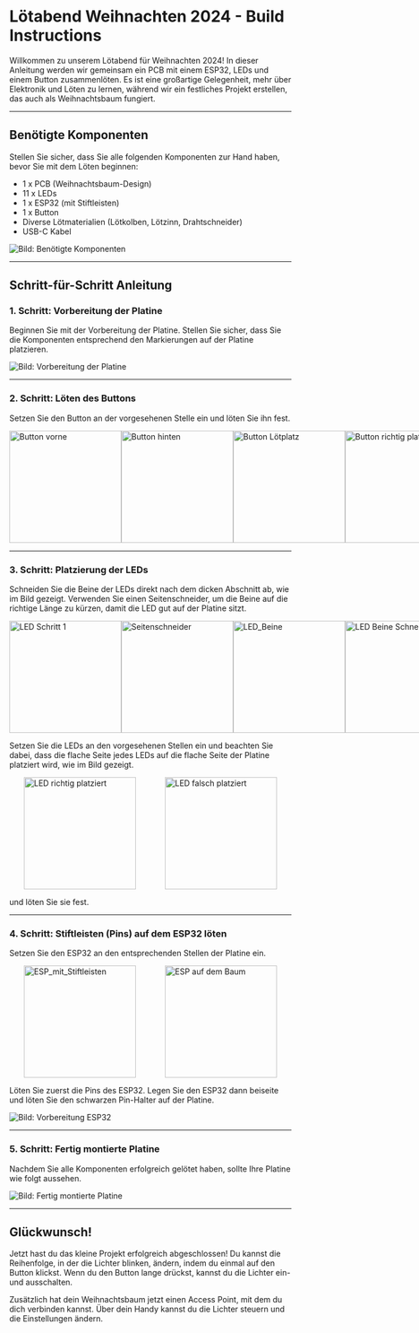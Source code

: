 # Lötabend Weihnachten 2024 - Build Instructions

Willkommen zu unserem Lötabend für Weihnachten 2024! In dieser Anleitung werden wir 
gemeinsam ein PCB mit einem ESP32, LEDs und einem Button zusammenlöten. Es ist eine 
großartige Gelegenheit, mehr über Elektronik und Löten zu lernen, während wir ein 
festliches Projekt erstellen, das auch als Weihnachtsbaum fungiert.

---

## Benötigte Komponenten

Stellen Sie sicher, dass Sie alle folgenden Komponenten zur Hand haben, bevor Sie 
mit dem Löten beginnen:

- 1 x PCB (Weihnachtsbaum-Design)
- 11 x LEDs
- 1 x ESP32 (mit Stiftleisten)
- 1 x Button
- Diverse Lötmaterialien (Lötkolben, Lötzinn, Drahtschneider)
- USB-C Kabel

![Bild: Benötigte Komponenten](/documentation/images/Komponente.png)

---

## Schritt-für-Schritt Anleitung

### 1. Schritt: Vorbereitung der Platine

Beginnen Sie mit der Vorbereitung der Platine. Stellen Sie sicher, dass Sie die
Komponenten entsprechend den Markierungen auf der Platine platzieren.

![Bild: Vorbereitung der Platine](/documentation/images/PCP.png)

---

### 2. Schritt: Löten des Buttons

Setzen Sie den Button an der vorgesehenen Stelle ein und löten Sie ihn fest.

<div style="display: flex; justify-content: space-around;">
  <img src="/documentation/images/Button_vorne.png" alt="Button vorne" width="200"/>
  <img src="/documentation/images/Button_hinten.png" alt="Button hinten" width="200"/>
  <img src="/documentation/images/Button_Platz.png" alt="Button Lötplatz" width="200"/>
  <img src="/documentation/images/Button_platziert.png" alt="Button richtig platziert" width="200"/>
</div>

---

### 3. Schritt: Platzierung der LEDs

Schneiden Sie die Beine der LEDs direkt nach dem dicken Abschnitt ab, wie im Bild gezeigt.
Verwenden Sie einen Seitenschneider, um die Beine auf die richtige Länge zu kürzen, damit
die LED gut auf der Platine sitzt.

<div style="display: flex; justify-content: space-around;">
  <img src="/documentation/images/LEDs.png" alt="LED Schritt 1" width="200"/>
  <img src="/documentation/images/Seitenschneider.png" alt="Seitenschneider" width="200"/>
  <img src="/documentation/images/LED_Beine.png" alt="LED_Beine" width="200"/>
  <img src="/documentation/images/LED_Beine_Schneiden.png" alt="LED Beine Schneiden" width="200"/>
</div>

Setzen Sie die LEDs an den vorgesehenen Stellen ein und beachten Sie dabei, dass die
flache Seite jedes LEDs auf die flache Seite der Platine platziert wird, wie im Bild gezeigt.

<div style="display: flex; justify-content: space-around;">
  <img src="/documentation/images/LED_richtig_Platziert.png" alt="LED richtig platziert" width="200"/>
  <img src="/documentation/images/LED_falsch_Platziert.png" alt="LED falsch platziert" width="200"/>
</div>

und löten Sie sie fest.

---

### 4. Schritt: Stiftleisten (Pins) auf dem ESP32 löten

Setzen Sie den ESP32 an den entsprechenden Stellen der Platine ein.

<div style="display: flex; justify-content: space-around;">
  <img src="/documentation/images/ESP_mit_Stiftleisten.png" alt="ESP_mit_Stiftleisten" width="200"/>
  <img src="/documentation/images/ESP_auf_dem_Baum.png" alt="ESP auf dem Baum" width="200"/>
</div>

Löten Sie zuerst die Pins des ESP32.
Legen Sie den ESP32 dann beiseite und löten Sie den schwarzen Pin-Halter auf der Platine.

![Bild: Vorbereitung ESP32](/documentation/images/ESP_mit_Stiftleisten.png)

---

### 5. Schritt: Fertig montierte Platine

Nachdem Sie alle Komponenten erfolgreich gelötet haben, sollte Ihre Platine wie folgt aussehen.

![Bild: Fertig montierte Platine](/documentation/images/Baum_fertig.png)

---

## Glückwunsch!

Jetzt hast du das kleine Projekt erfolgreich abgeschlossen! Du kannst die Reihenfolge, in der die Lichter blinken, ändern, indem du einmal auf den Button klickst. Wenn du den Button lange drückst, kannst du die Lichter ein- und ausschalten.

Zusätzlich hat dein Weihnachtsbaum jetzt einen Access Point, mit dem du dich verbinden kannst. Über dein Handy kannst du die Lichter steuern und die Einstellungen ändern.